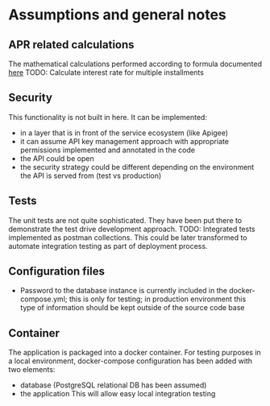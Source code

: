 # Assumptions and general notes

## APR related calculations
The mathematical calculations performed according to formula documented [here](https://www.handbook.fca.org.uk/handbook/MCOB/10/3.html)
TODO: Calculate interest rate for multiple installments

## Security
This functionality is not built in here. It can be implemented:
- in a layer that is in front of the service ecosystem (like Apigee)
- it can assume API key management approach with appropriate permissions implemented and annotated in the code
- the API could be open
- the security strategy could be different depending on the environment the API is served from (test vs production)

## Tests
The unit tests are not quite sophisticated. They have been put there to demonstrate the test drive development approach.
TODO: Integrated tests implemented as postman collections. This could be later transformed to automate integration testing
as part of deployment process.

## Configuration files
- Password to the database instance is currently included in the docker-compose.yml; this is only for testing; in production environment this type of information should be kept outside of the source code base

## Container
The application is packaged into a docker container.
For testing purposes in a local environment, docker-compose configuration has been added with two elements:
- database (PostgreSQL relational DB has been assumed)
- the application
This will allow easy local integration testing
